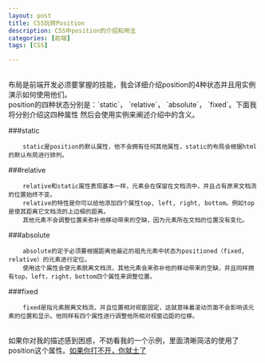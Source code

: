```yaml
---
layout: post
title: CSS玩转Position
description: CSS中position的介绍和用法
categories: [前端]
tags: [CSS]

---
```

<br/>
    布局是前端开发必须要掌握的技能，我会详细介绍position的4种状态并且用实例演示如何使用他们。
<br/>
    position的四种状态分别是：`static`， `relative`， `absolute`， `fixed`。下面我将分别介绍这四种属性
    然后会使用实例来阐述介绍中的含义。

###static

        static是position的默认属性，他不会拥有任何其他属性，static的布局会根据html的默认布局进行排列。

###relative

        relative和static属性表现基本一样，元素会在保留在文档流中，并且占有原来文档流的位置始终不变。
        relative的特性是你可以给他添加四个属性top, left, right, bottom。例如top是使其距离它文档流的上边框的距离。
        其他元素不会调整位置来弥补他移动带来的空缺，因为元素所在文档的位置没有变化。

###absolute

        absolute的定于必须要根据距离他最近的祖先元素中状态为positioned（fixed, relative）的元素进行定位。
        使用这个属性会使元素脱离文档流，其他元素会来弥补他的移动带来的空缺，并且同样拥有top，left，right，bottom四个属性来调整位置。

###fixed

        fixed是指元素脱离文档流，并且位置相对视窗固定，这就意味着滚动页面不会影响该元素的位置和显示。他同样有四个属性进行调整他所相对视窗边距的位移。

<br/>
    如果你对我的描述感到困惑，不妨看我的一个示例，里面清晰简洁的使用了position这个属性。<a target="_blank" href='http://jsfiddle.net/Alex___Yang/f9pvsdsc/'>如果你打不开，你就土了</a>